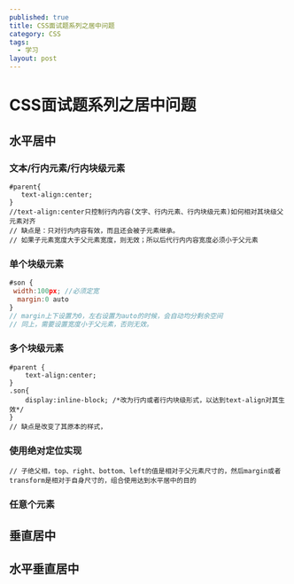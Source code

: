 ```yaml
---
published: true
title: CSS面试题系列之居中问题
category: CSS
tags: 
  - 学习
layout: post
---
```


# CSS面试题系列之居中问题

## 水平居中

### 文本/行内元素/行内块级元素

```
#parent{
   text-align:center;
}
//text-align:center只控制行内内容(文字、行内元素、行内块级元素)如何相对其块级父元素对齐
// 缺点是：只对行内内容有效，而且还会被子元素继承。
// 如果子元素宽度大于父元素宽度，则无效；所以后代行内内容宽度必须小于父元素
```



### 单个块级元素

```javascript
#son {
 width:100px; //必须定宽
  margin:0 auto
}
// margin上下设置为0，左右设置为auto的时候，会自动均分剩余空间
// 同上，需要设置宽度小于父元素，否则无效。
```



### 多个块级元素

```
#parent {
    text-align:center;
}
.son{
    display:inline-block; /*改为行内或者行内块级形式，以达到text-align对其生效*/
}
// 缺点是改变了其原本的样式，
```



### 使用绝对定位实现

```
// 子绝父相，top、right、bottom、left的值是相对于父元素尺寸的，然后margin或者transform是相对于自身尺寸的，组合使用达到水平居中的目的
```



### 任意个元素



## 垂直居中

## 水平垂直居中

